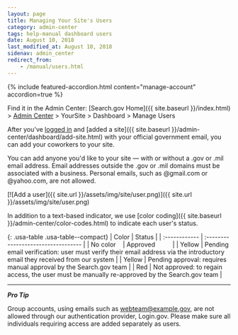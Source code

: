 ```yaml
---
layout: page
title: Managing Your Site's Users
category: admin-center
tags: help-manual dashboard users
date: August 10, 2018
last_modified_at: August 10, 2018
sidenav: admin_center
redirect_from:
    - /manual/users.html
---
```

{% include featured-accordion.html content="manage-account" accordion=true %}

Find it in the Admin Center: [Search.gov Home]({{ site.baseurl }}/index.html) > [Admin Center](https://search.usa.gov/sites/) > YourSite > Dashboard > Manage Users

After you've [logged in](https://search.usa.gov/sites/) and [added a site]({{ site.baseurl }}/admin-center/dashboard/add-site.html) with your official government email, you can add your coworkers to your site.

You can add anyone you'd like to your site &mdash; with or without a .gov or .mil email address. Email addresses outside the .gov or .mil domains must be associated with a business. Personal emails, such as @gmail.com or @yahoo.com, are not allowed.

[![Add a user]({{ site.url }}/assets/img/site/user.png)]({{ site.url }}/assets/img/site/user.png)

In addition to a text-based indicator, we use [color coding]({{ site.baseurl }}/admin-center/color-codes.html) to indicate each user's status. 

{: .usa-table .usa-table--compact}
| Color | Status | 
| :------------ | :---------------------------------- |
| No color&nbsp;&nbsp;&nbsp; | Approved&nbsp;&nbsp;&nbsp;&nbsp;&nbsp;&nbsp;&nbsp;&nbsp;&nbsp; |
| Yellow  | Pending email verification: user must verify their email address via the introductory email they received from our system |
| Yellow  | Pending approval: requires manual approval by the Search.gov team |
| Red   | Not approved: to regain access, the user must be manually re-approved by the Search.gov team |

---

***Pro Tip*** 

Group accounts, using emails such as webteam@example.gov, are not allowed through our authentication provider, Login.gov. Please make sure all individuals requiring access are added separately as users.